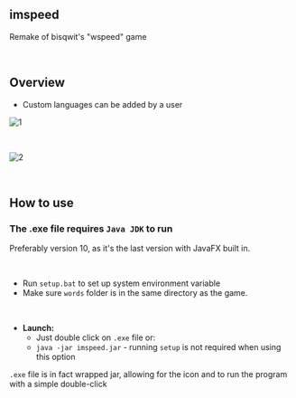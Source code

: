 ## imspeed
Remake of bisqwit's "wspeed" game

<br>

## Overview
* Custom languages can be added by a user

![1](https://user-images.githubusercontent.com/25122875/77094283-8f076600-6a0c-11ea-87a2-29055941b8c6.jpg)

<br>

![2](https://user-images.githubusercontent.com/25122875/77094484-d7268880-6a0c-11ea-97f3-a9c8244c64fc.jpg)


<br>

 ## How to use
 
### The .exe file requires `Java JDK` to run

Preferably version 10, as it's the last version with JavaFX built in.

<br>

* Run `setup.bat` to set up system environment variable
* Make sure `words` folder is in the same directory as the game.

<br>

* **Launch:**
  * Just double click on `.exe` file or:
  * `java -jar imspeed.jar` - running `setup` is not required when using this option
  
`.exe` file is in fact wrapped jar, allowing for the icon and to run the program with a simple double-click

